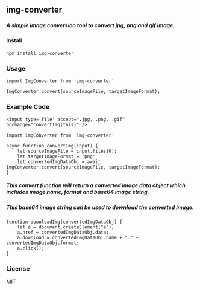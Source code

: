 ## img-converter
##### A simple image conversion tool to convert jpg, png and gif image.

#### Install
```
npm install img-converter
```

### Usage
```
import ImgConverter from 'img-converter'

ImgConverter.convert(sourceImageFile, targetImageFormat);
```

### Example Code
```
<input type='file' accept=".jpg, .png, .gif" onchange="convertImg(this)" />

import ImgConverter from 'img-converter'

async function convertImg(input) {
    let sourceImageFile = input.files[0];
    let targetImageFormat = 'png'
    let convertedImgDataObj = await ImgConverter.convert(sourceImageFile, targetImageFormat);
}
```
##### This convert function will return a converted image data object which includes image name, format and base64 image string.
##### This base64 image string can be used to download the converted image.

```
function downloadImg(convertedImgDataObj) {
    let a = document.createElement("a");
    a.href = convertedImgDataObj.data;
    a.download = convertedImgDataObj.name + "." + convertedImgDataObj.format;
    a.click();
}
```


### License
MIT